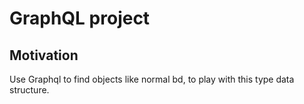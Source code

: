 # GraphQL project

## Motivation

Use Graphql to find objects like normal bd, to play with this type data structure.

